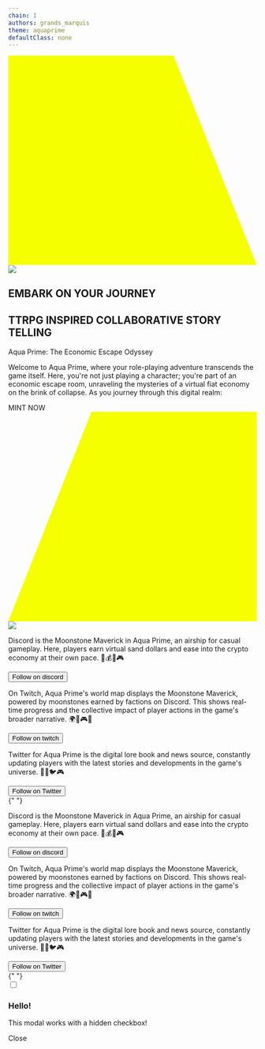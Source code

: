 ```yaml
---
chain: 1
authors: grands_marquis
theme: aquaprime
defaultClass: none
---
```


<div class="w-full text-white">
  <section class="relative w-full  ">
    <div class="grid grid-cols-3">
      <div class="relative">
        <svg
          xmlns="http://www.w3.org/2000/svg"
          width="100%"
          height="100%"
          viewBox="0 0 688 578"
          fill="none"
          class="h-full w-full"
          preserveAspectRatio="none"
        >
          <path d="M457.778 0H6.10352e-05V578H688L457.778 0Z" fill="#F6FF00" />
        </svg>
        <img
          class="absolute left-0 bottom-0 max-h-full mt-10"
          src="https://iili.io/JzDClbs.png"
        />
      </div>
      <div class="items-center text-center justify-center space-y-4">
        <h1 class="text-6xl text-white font-bold">EMBARK ON YOUR JOURNEY</h1>
        <h2 class="text-4xl">TTRPG INSPIRED COLLABORATIVE STORY TELLING</h2>
        <p class="text-5xl drop-shadow-lg">
          Aqua Prime: The Economic Escape Odyssey
        </p>
        <p class="text-base">
          Welcome to Aqua Prime, where your role-playing adventure transcends
          the game itself. Here, you're not just playing a character; you're
          part of an economic escape room, unraveling the mysteries of a virtual
          fiat economy on the brink of collapse. As you journey through this
          digital realm:
        </p>
        <label htmlFor="minting_modal" class="btn btn-wide btn-primary">
          MINT NOW
        </label>
      </div>
      <div class="relative">
        <svg
          xmlns="http://www.w3.org/2000/svg"
          viewBox="0 0 687 578"
          fill="none"
          class="h-full w-full"
          preserveAspectRatio="none"
        >
          <path d="M229.887 0H687V578H0L229.887 0Z" fill="#F6FF00" />
        </svg>
        <img
          class="absolute right-0 bottom-0 max-h-full mt-10"
          src="https://iili.io/JzDClbs.png"
        />
      </div>
    </div>
  </section>
</div>
<section class="bg-neutral w-full py-12  ">
  <div class="grid gap-6 px-4 md:px-6 grid-cols-3 lg:gap-12">
    <div class="relative text-center">
      <p>
        Discord is the Moonstone Maverick in Aqua Prime, an airship for casual
        gameplay. Here, players earn virtual sand dollars and ease into the
        crypto economy at their own pace. 🚀💰🌌🎮
      </p>
      <button class="absolute bottom-0 left-0 w-full btn btn-primary">
        Follow on discord
      </button>
    </div>
    <div class="text-center">
      <p>
        On Twitch, Aqua Prime's world map displays the Moonstone Maverick,
        powered by moonstones earned by factions on Discord. This shows
        real-time progress and the collective impact of player actions in the
        game's broader narrative. 🌍🚀🎮🌌
      </p>
      <button class="w-full btn btn-primary">Follow on twitch</button>
    </div>
    <div class="relative text-center">
      <p>
        Twitter for Aqua Prime is the digital lore book and news source,
        constantly updating players with the latest stories and developments in
        the game's universe. 📜🌐🐦🎮
      </p>
      <button class="absolute bottom-0 left-0 w-full btn btn-primary">
        Follow on Twitter
      </button>
    </div>{" "}
  </div>
</section>
<section class="w-full py-12  ">
  <div class=" grid gap-6 px-4 md:px-6 lg:grid-cols-3 lg:gap-12">
    <div class="text-center">
      <p>
        Discord is the Moonstone Maverick in Aqua Prime, an airship for casual
        gameplay. Here, players earn virtual sand dollars and ease into the
        crypto economy at their own pace. 🚀💰🌌🎮
      </p>
      <button class="absolute bottom-0 left-0 btn btn-primary">
        Follow on discord
      </button>
    </div>
    <div class="relative text-center">
      <p>
        On Twitch, Aqua Prime's world map displays the Moonstone Maverick,
        powered by moonstones earned by factions on Discord. This shows
        real-time progress and the collective impact of player actions in the
        game's broader narrative. 🌍🚀🎮🌌
      </p>
      <button class="btn w-full btn-primary">Follow on twitch</button>
    </div>
    <div class="text-center">
      <p>
        Twitter for Aqua Prime is the digital lore book and news source,
        constantly updating players with the latest stories and developments in
        the game's universe. 📜🌐🐦🎮
      </p>
      <button class="btn btn-primary">Follow on Twitter</button>
    </div>{" "}
  </div>
</section>
<input type="checkbox" id="minting_modal" className="modal-toggle" />
<div className="modal" role="dialog">
  <div className="modal-box">
    <h3 className="text-lg font-bold">Hello!</h3>
    <p className="py-4">This modal works with a hidden checkbox!</p>
  </div>
  <label className="modal-backdrop" htmlFor="minting_modal">
    Close
  </label>
</div>
